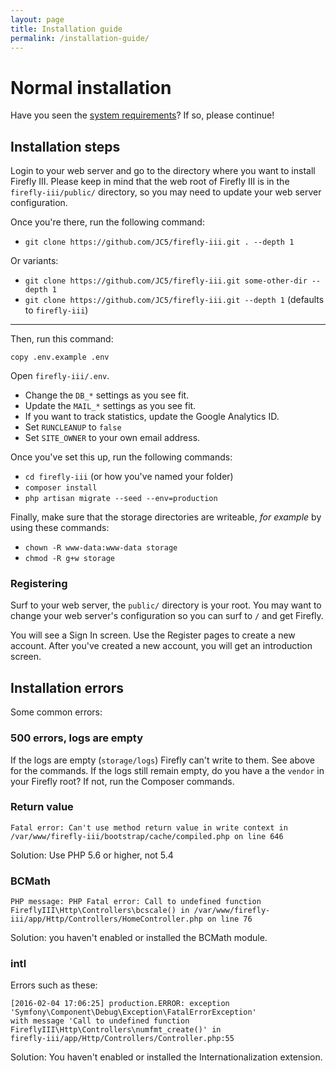 ```yaml
---
layout: page
title: Installation guide
permalink: /installation-guide/
---
```


# Normal installation

Have you seen the [system requirements](../system-requirements/)? If so, please continue!

## Installation steps

Login to your web server and go to the directory where you want to install Firefly III. Please keep in mind that the web root of Firefly III is in the ``firefly-iii/public/`` directory, so you may need to update your web server configuration.

Once you're there, run the following command:

* ``git clone https://github.com/JC5/firefly-iii.git . --depth 1``

Or variants:

* ``git clone https://github.com/JC5/firefly-iii.git some-other-dir --depth 1``
* ``git clone https://github.com/JC5/firefly-iii.git --depth 1`` (defaults to ``firefly-iii``)

***

 Then, run this command:

``copy .env.example .env``

Open ``firefly-iii/.env``.

* Change the ``DB_*`` settings as you see fit.
* Update the ``MAIL_*`` settings as you see fit.
* If you want to track statistics, update the Google Analytics ID.
* Set ``RUNCLEANUP`` to ``false``
* Set ``SITE_OWNER`` to your own email address.

Once you've set this up, run the following commands:

* ``cd firefly-iii`` (or how you've named your folder)
* ``composer install``
* ``php artisan migrate --seed --env=production``

Finally, make sure that the storage directories are writeable, _for example_ by using these commands:

* ``chown -R www-data:www-data storage``
* ``chmod -R g+w storage``

### Registering

Surf to your web server, the ``public/`` directory is your root. You may want to change your web server's configuration so you can surf to ``/`` and get Firefly.

You will see a Sign In screen. Use the Register pages to create a new account. After you've created a new account, you will get an introduction screen.

## Installation errors

Some common errors:

### 500 errors, logs are empty

If the logs are empty (``storage/logs``) Firefly can't write to them. See above for the commands. If the logs still remain empty, do you have a the ``vendor`` in your Firefly root? If not, run the Composer commands.

### Return value

`Fatal error: Can't use method return value in write context in /var/www/firefly-iii/bootstrap/cache/compiled.php on line 646`

Solution: Use PHP 5.6 or higher, not 5.4

### BCMath

`PHP message: PHP Fatal error: Call to undefined function FireflyIII\Http\Controllers\bcscale() in /var/www/firefly-iii/app/Http/Controllers/HomeController.php on line 76`

Solution: you haven't enabled or installed the BCMath module.

### intl

Errors such as these:

```
[2016-02-04 17:06:25] production.ERROR: exception
'Symfony\Component\Debug\Exception\FatalErrorException'
with message 'Call to undefined function
FireflyIII\Http\Controllers\numfmt_create()' in
firefly-iii/app/Http/Controllers/Controller.php:55
```

Solution: You haven't enabled or installed the Internationalization extension.